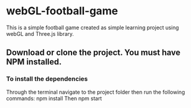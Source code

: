 # webGL-football-game

This is a simple football game created as simple learning project using webGL and Three.js library.

## Download or clone the project. You must have NPM installed.

### To install the dependencies  
Through the terminal navigate to the project folder then run the following commands:
npm install
Then 
npm start
